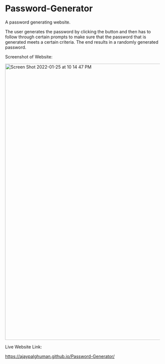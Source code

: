 # Password-Generator

A password generating website. 

The user generates the password by clicking the button and then has to follow through certain prompts to make sure that the password that is generated meets a certain criteria. The end results in a randomly generated password. 

Screenshot of Website:

<img width="901" alt="Screen Shot 2022-01-25 at 10 14 47 PM" src="https://user-images.githubusercontent.com/95589049/151098258-40cf1cda-84f5-4f2e-98d1-0e6c7f65ae58.png">

Live Website Link:

https://ajaypalghuman.github.io/Password-Generator/